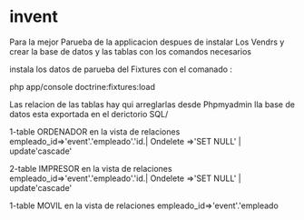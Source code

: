 invent
======

Para la mejor Parueba de la applicacion despues de instalar Los Vendrs y crear la base de datos y las tablas  con los comandos necesarios


instala los datos de parueba del Fixtures con el comanado :

php app/console doctrine:fixtures:load

Las relacion de las tablas hay qui arreglarlas desde Phpmyadmin
lla base de datos esta exportada en el derictorio SQL/

1-table ORDENADOR en la vista de relaciones
  empleado_id=>'event'.'empleado'.'id.| Ondelete =>'SET NULL' | update'cascade'


2-table IMPRESOR en la vista de relaciones
	empleado_id=>'event'.'empleado'.'id.| Ondelete =>'SET NULL' | update'cascade'

1-table MOVIL en la vista de relaciones
	empleado_id=>'event'.'empleado
